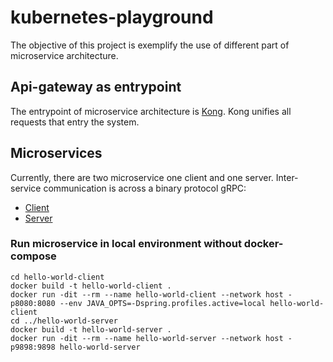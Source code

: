 # kubernetes-playground

The objective of this project is exemplify the use of different part of microservice architecture.

## Api-gateway as entrypoint

The entrypoint of microservice architecture is [Kong](https://github.com/Kong/kubernetes-ingress-controller). Kong
unifies all requests that entry the system.

## Microservices

Currently, there are two microservice one client and one server. Inter-service communication is across a binary protocol
gRPC:

- [Client](hello-world-client/README.md)
- [Server](hello-world-server/README.md)

### Run microservice in local environment without docker-compose

```shell
cd hello-world-client
docker build -t hello-world-client .
docker run -dit --rm --name hello-world-client --network host -p8080:8080 --env JAVA_OPTS=-Dspring.profiles.active=local hello-world-client
cd ../hello-world-server
docker build -t hello-world-server .
docker run -dit --rm --name hello-world-server --network host -p9898:9898 hello-world-server
```

